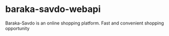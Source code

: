 # baraka-savdo-webapi
Baraka-Savdo is an online shopping platform. Fast and convenient shopping opportunity
